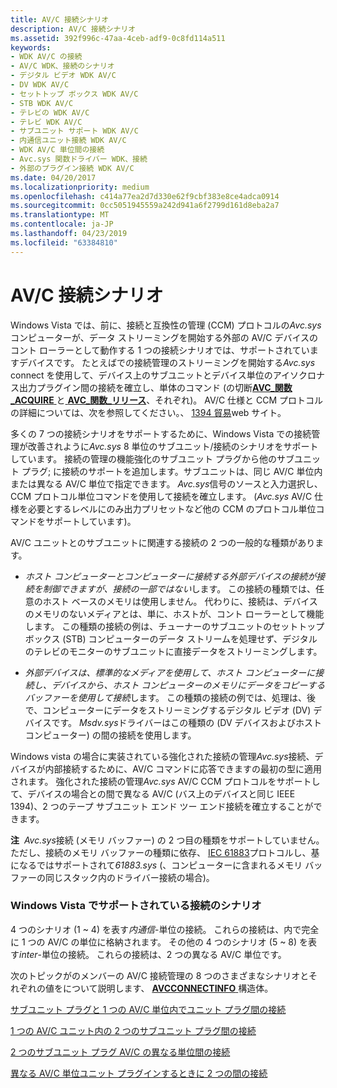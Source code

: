```yaml
---
title: AV/C 接続シナリオ
description: AV/C 接続シナリオ
ms.assetid: 392f996c-47aa-4ceb-adf9-0c8fd114a511
keywords:
- WDK AV/C の接続
- AV/C WDK、接続のシナリオ
- デジタル ビデオ WDK AV/C
- DV WDK AV/C
- セットトップ ボックス WDK AV/C
- STB WDK AV/C
- テレビの WDK AV/C
- テレビ WDK AV/C
- サブユニット サポート WDK AV/C
- 内通信ユニット接続 WDK AV/C
- WDK AV/C 単位間の接続
- Avc.sys 関数ドライバー WDK、接続
- 外部のプラグイン接続 WDK AV/C
ms.date: 04/20/2017
ms.localizationpriority: medium
ms.openlocfilehash: c414a77ea2d7d330e62f9cbf383e8ce4adca0914
ms.sourcegitcommit: 0cc5051945559a242d941a6f2799d161d8eba2a7
ms.translationtype: MT
ms.contentlocale: ja-JP
ms.lasthandoff: 04/23/2019
ms.locfileid: "63384810"
---
```

# <a name="avc-connection-scenarios"></a>AV/C 接続シナリオ





Windows Vista では、前に、接続と互換性の管理 (CCM) プロトコルの*Avc.sys*コンピューターが、データ ストリーミングを開始する外部の AV/C デバイスのコント ローラーとして動作する 1 つの接続シナリオでは、サポートされていますデバイスです。 たとえばでの接続管理のストリーミングを開始する*Avc.sys* connect を使用して、デバイス上のサブユニットとデバイス単位のアイソクロナス出力プラグイン間の接続を確立し、単体のコマンド (の切断[**AVC\_関数\_ACQUIRE** ](https://msdn.microsoft.com/library/windows/hardware/ff554148)と[ **AVC\_関数\_リリース**](https://msdn.microsoft.com/library/windows/hardware/ff554169)、それぞれ)。 AV/C 仕様と CCM プロトコルの詳細については、次を参照してください。、 [1394 貿易](https://go.microsoft.com/fwlink/p/?linkid=518448)web サイト。

多くの 7 つの接続シナリオをサポートするために、Windows Vista での接続管理が改善されように*Avc.sys* 8 単位のサブユニット/接続のシナリオをサポートしています。 接続の管理の機能強化のサブユニット プラグから他のサブユニット プラグ; に接続のサポートを追加します。サブユニットは、同じ AV/C 単位内または異なる AV/C 単位で指定できます。 *Avc.sys*信号のソースと入力選択し、CCM プロトコル単位コマンドを使用して接続を確立します。 (*Avc.sys* AV/C 仕様を必要とするレベルにのみ出力プリセットなど他の CCM のプロトコル単位コマンドをサポートしています)。

AV/C ユニットとのサブユニットに関連する接続の 2 つの一般的な種類があります。

-   *ホスト コンピューターとコンピューターに接続する外部デバイスの接続が接続を制御できますが、接続の一部ではない*します。 この接続の種類では、任意のホスト ベースのメモリは使用しません。 代わりに、接続は、デバイスのメモリのないメディアとは、単に、ホストが、コント ローラーとして機能します。 この種類の接続の例は、チューナーのサブユニットのセットトップ ボックス (STB) コンピューターのデータ ストリームを処理せず、デジタルのテレビのモニターのサブユニットに直接データをストリーミングします。

-   *外部デバイスは、標準的なメディアを使用して、ホスト コンピューターに接続し、デバイスから、ホスト コンピューターのメモリにデータをコピーするバッファーを使用して接続*します。 この種類の接続の例では、処理は、後で、コンピューターにデータをストリーミングするデジタル ビデオ (DV) デバイスです。 *Msdv.sys*ドライバーはこの種類の (DV デバイスおよびホスト コンピューター) の間の接続を使用します。

Windows vista の場合に実装されている強化された接続の管理*Avc.sys*接続、デバイスが内部接続するために、AV/C コマンドに応答できますの最初の型に適用されます。 強化された接続の管理*Avc.sys* AV/C CCM プロトコルをサポートして、デバイスの場合との間で異なる AV/C (バス上のデバイスと同じ IEEE 1394)、2 つのテープ サブユニット エンド ツー エンド接続を確立することができます。

**注**  *Avc.sys*接続 (メモリ バッファー) の 2 つ目の種類をサポートしていません。 ただし、接続のメモリ バッファーの種類に依存、 [IEC 61883](https://msdn.microsoft.com/library/windows/hardware/ff537188)プロトコルし、基になるではサポートされて*61883.sys* (、コンピューターに含まれるメモリ バッファーの同じスタック内のドライバー接続の場合)。

 

### <a name="supported-connection-scenarios-in-windows-vista"></a>Windows Vista でサポートされている接続のシナリオ

4 つのシナリオ (1 ~ 4) を表す*内通信*-単位の接続。 これらの接続は、内で完全に 1 つの AV/C の単位に格納されます。 その他の 4 つのシナリオ (5 ~ 8) を表す*inter*-単位の接続。 これらの接続は、2 つの異なる AV/C 単位です。

次のトピックがのメンバーの AV/C 接続管理の 8 つのさまざまなシナリオとそれぞれの値をについて説明します、 [ **AVCCONNECTINFO** ](https://msdn.microsoft.com/library/windows/hardware/ff554101)構造体。

[サブユニット プラグと 1 つの AV/C 単位内でユニット プラグ間の接続](connections-between-subunit-plugs-and-unit-plugs-within-one-av-c-unit.md)

[1 つの AV/C ユニット内の 2 つのサブユニット プラグ間の接続](connections-between-two-subunit-plugs-within-one-av-c-unit.md)

[2 つのサブユニット プラグ AV/C の異なる単位間の接続](connections-between-two-subunit-plugs-in-different-av-c-units.md)

[異なる AV/C 単位ユニット プラグインするときに 2 つの間の接続](connections-between-two-unit-plugs-in-different-av-c-units.md)

 

 




